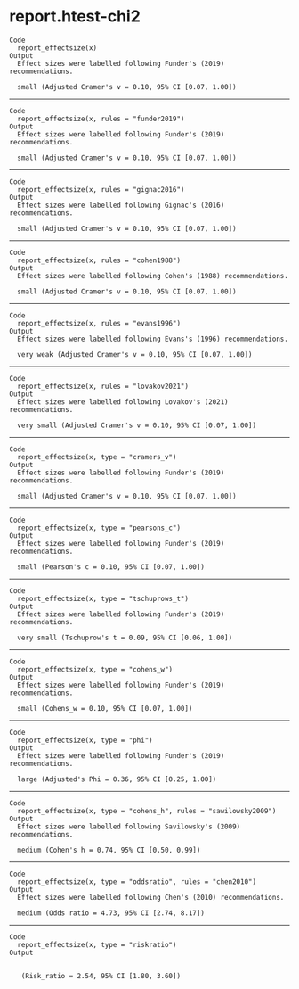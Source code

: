 # report.htest-chi2

    Code
      report_effectsize(x)
    Output
      Effect sizes were labelled following Funder's (2019) recommendations. 
      
      small (Adjusted Cramer's v = 0.10, 95% CI [0.07, 1.00])

---

    Code
      report_effectsize(x, rules = "funder2019")
    Output
      Effect sizes were labelled following Funder's (2019) recommendations. 
      
      small (Adjusted Cramer's v = 0.10, 95% CI [0.07, 1.00])

---

    Code
      report_effectsize(x, rules = "gignac2016")
    Output
      Effect sizes were labelled following Gignac's (2016) recommendations. 
      
      small (Adjusted Cramer's v = 0.10, 95% CI [0.07, 1.00])

---

    Code
      report_effectsize(x, rules = "cohen1988")
    Output
      Effect sizes were labelled following Cohen's (1988) recommendations. 
      
      small (Adjusted Cramer's v = 0.10, 95% CI [0.07, 1.00])

---

    Code
      report_effectsize(x, rules = "evans1996")
    Output
      Effect sizes were labelled following Evans's (1996) recommendations. 
      
      very weak (Adjusted Cramer's v = 0.10, 95% CI [0.07, 1.00])

---

    Code
      report_effectsize(x, rules = "lovakov2021")
    Output
      Effect sizes were labelled following Lovakov's (2021) recommendations. 
      
      very small (Adjusted Cramer's v = 0.10, 95% CI [0.07, 1.00])

---

    Code
      report_effectsize(x, type = "cramers_v")
    Output
      Effect sizes were labelled following Funder's (2019) recommendations. 
      
      small (Adjusted Cramer's v = 0.10, 95% CI [0.07, 1.00])

---

    Code
      report_effectsize(x, type = "pearsons_c")
    Output
      Effect sizes were labelled following Funder's (2019) recommendations. 
      
      small (Pearson's c = 0.10, 95% CI [0.07, 1.00])

---

    Code
      report_effectsize(x, type = "tschuprows_t")
    Output
      Effect sizes were labelled following Funder's (2019) recommendations. 
      
      very small (Tschuprow's t = 0.09, 95% CI [0.06, 1.00])

---

    Code
      report_effectsize(x, type = "cohens_w")
    Output
      Effect sizes were labelled following Funder's (2019) recommendations. 
      
      small (Cohens_w = 0.10, 95% CI [0.07, 1.00])

---

    Code
      report_effectsize(x, type = "phi")
    Output
      Effect sizes were labelled following Funder's (2019) recommendations. 
      
      large (Adjusted's Phi = 0.36, 95% CI [0.25, 1.00])

---

    Code
      report_effectsize(x, type = "cohens_h", rules = "sawilowsky2009")
    Output
      Effect sizes were labelled following Savilowsky's (2009) recommendations. 
      
      medium (Cohen's h = 0.74, 95% CI [0.50, 0.99])

---

    Code
      report_effectsize(x, type = "oddsratio", rules = "chen2010")
    Output
      Effect sizes were labelled following Chen's (2010) recommendations. 
      
      medium (Odds ratio = 4.73, 95% CI [2.74, 8.17])

---

    Code
      report_effectsize(x, type = "riskratio")
    Output
       
      
       (Risk_ratio = 2.54, 95% CI [1.80, 3.60])

